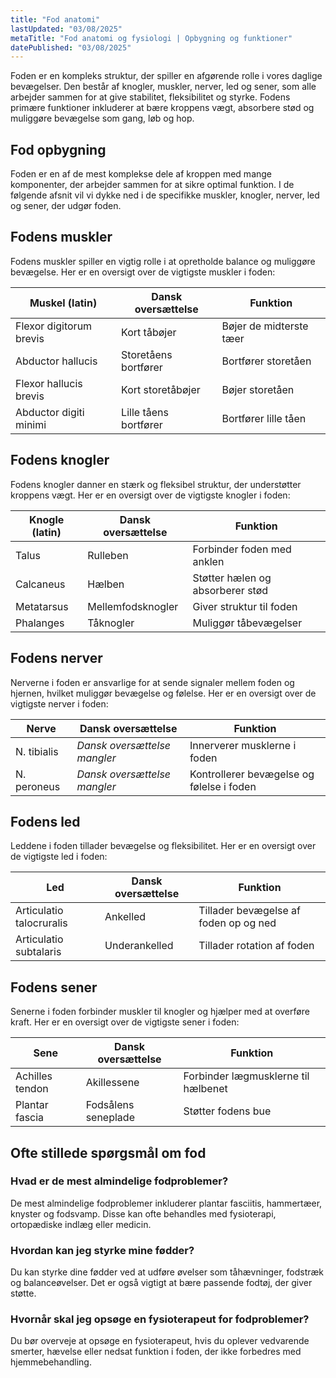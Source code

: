 ```yaml
---
title: "Fod anatomi"
lastUpdated: "03/08/2025"
metaTitle: "Fod anatomi og fysiologi | Opbygning og funktioner"
datePublished: "03/08/2025"
---
```


Foden er en kompleks struktur, der spiller en afgørende rolle i vores daglige bevægelser. Den består af knogler, muskler, nerver, led og sener, som alle arbejder sammen for at give stabilitet, fleksibilitet og styrke. Fodens primære funktioner inkluderer at bære kroppens vægt, absorbere stød og muliggøre bevægelse som gang, løb og hop.

## Fod opbygning

Foden er en af de mest komplekse dele af kroppen med mange komponenter, der arbejder sammen for at sikre optimal funktion. I de følgende afsnit vil vi dykke ned i de specifikke muskler, knogler, nerver, led og sener, der udgør foden.

## Fodens muskler

Fodens muskler spiller en vigtig rolle i at opretholde balance og muliggøre bevægelse. Her er en oversigt over de vigtigste muskler i foden:

| Muskel (latin) | Dansk oversættelse | Funktion |
|----------------|---------------------|----------|
| Flexor digitorum brevis | Kort tåbøjer | Bøjer de midterste tæer |
| Abductor hallucis | Storetåens bortfører | Bortfører storetåen |
| Flexor hallucis brevis | Kort storetåbøjer | Bøjer storetåen |
| Abductor digiti minimi | Lille tåens bortfører | Bortfører lille tåen |

## Fodens knogler

Fodens knogler danner en stærk og fleksibel struktur, der understøtter kroppens vægt. Her er en oversigt over de vigtigste knogler i foden:

| Knogle (latin) | Dansk oversættelse | Funktion |
|----------------|---------------------|----------|
| Talus | Rulleben | Forbinder foden med anklen |
| Calcaneus | Hælben | Støtter hælen og absorberer stød |
| Metatarsus | Mellemfodsknogler | Giver struktur til foden |
| Phalanges | Tåknogler | Muliggør tåbevægelser |

## Fodens nerver

Nerverne i foden er ansvarlige for at sende signaler mellem foden og hjernen, hvilket muliggør bevægelse og følelse. Her er en oversigt over de vigtigste nerver i foden:

| Nerve | Dansk oversættelse | Funktion |
|-------|---------------------|----------|
| N. tibialis | _Dansk oversættelse mangler_ | Innerverer musklerne i foden |
| N. peroneus | _Dansk oversættelse mangler_ | Kontrollerer bevægelse og følelse i foden |

## Fodens led

Leddene i foden tillader bevægelse og fleksibilitet. Her er en oversigt over de vigtigste led i foden:

| Led | Dansk oversættelse | Funktion |
|-----|---------------------|----------|
| Articulatio talocruralis | Ankelled | Tillader bevægelse af foden op og ned |
| Articulatio subtalaris | Underankelled | Tillader rotation af foden |

## Fodens sener

Senerne i foden forbinder muskler til knogler og hjælper med at overføre kraft. Her er en oversigt over de vigtigste sener i foden:

| Sene | Dansk oversættelse | Funktion |
|------|---------------------|----------|
| Achilles tendon | Akillessene | Forbinder lægmusklerne til hælbenet |
| Plantar fascia | Fodsålens seneplade | Støtter fodens bue |

## Ofte stillede spørgsmål om fod

### Hvad er de mest almindelige fodproblemer?

De mest almindelige fodproblemer inkluderer plantar fasciitis, hammertæer, knyster og fodsvamp. Disse kan ofte behandles med fysioterapi, ortopædiske indlæg eller medicin.

### Hvordan kan jeg styrke mine fødder?

Du kan styrke dine fødder ved at udføre øvelser som tåhævninger, fodstræk og balanceøvelser. Det er også vigtigt at bære passende fodtøj, der giver støtte.

### Hvornår skal jeg opsøge en fysioterapeut for fodproblemer?

Du bør overveje at opsøge en fysioterapeut, hvis du oplever vedvarende smerter, hævelse eller nedsat funktion i foden, der ikke forbedres med hjemmebehandling.